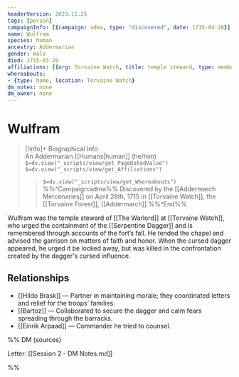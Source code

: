 ```yaml
---
headerVersion: 2023.11.25
tags: [person]
campaignInfo: [{campaign: adma, type: "discovered", date: 1715-04-28}]
name: Wulfram
species: human
ancestry: Addermarian
gender: male
died: 1715-03-29
affiliations: [{org: Torvaine Watch, title: temple steward, type: member}]
whereabouts:
- {type: home, location: Torvaine Watch}
dm_notes: none
dm_owner: none
---
```

# Wulfram
>[!info]+ Biographical Info  
> An Addermarian [[Humans|human]] (he/him)  
> `$=dv.view("_scripts/view/get_PageDatedValue")`  
> `$=dv.view("_scripts/view/get_Affiliations")`  
>> `$=dv.view("_scripts/view/get_Whereabouts")`  
>> %%^Campaign:adma%% Discovered by the [[Addermarch Mercenaries]] on April 28th, 1715 in [[Torvaine Watch]], the [[Torvaine Forest]], [[Addermarch]] %%^End%%

Wulfram was the temple steward of [[The Warlord]] at [[Torvaine Watch]], who urged the containment of the [[Serpentine Dagger]] and is remembered through accounts of the fort’s fall. He tended the chapel and advised the garrison on matters of faith and honor. When the cursed dagger appeared, he urged it be locked away, but was killed in the  confrontation created by the dagger's cursed influence.
## Relationships
- [[Hildo Brask]] — Partner in maintaining morale; they coordinated letters and relief for the troops’ families.
- [[Bartoz]] — Collaborated to secure the dagger and calm fears spreading through the barracks.
- [[Einrik Arpaad]] — Commander he tried to counsel.


%% DM (sources)

Letter: [[Session 2 - DM Notes.md]]

%%
